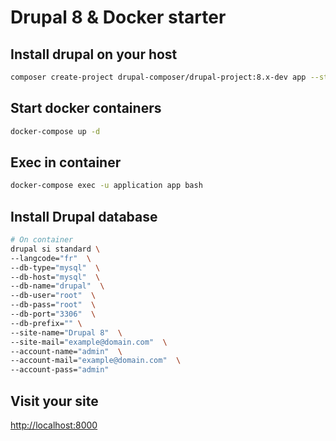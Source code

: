 # Drupal 8 & Docker starter

## Install drupal on your host

```sh
composer create-project drupal-composer/drupal-project:8.x-dev app --stability dev --no-interaction
```

## Start docker containers

```sh
docker-compose up -d
```

## Exec in container

```sh
docker-compose exec -u application app bash
```

## Install Drupal database

```sh
# On container
drupal si standard \
--langcode="fr"  \
--db-type="mysql"  \
--db-host="mysql"  \
--db-name="drupal"  \
--db-user="root"  \
--db-pass="root"  \
--db-port="3306"  \
--db-prefix="" \
--site-name="Drupal 8"  \
--site-mail="example@domain.com"  \
--account-name="admin"  \
--account-mail="example@domain.com"  \
--account-pass="admin"
```

## Visit your site

[http://localhost:8000](http://localhost:8000)
